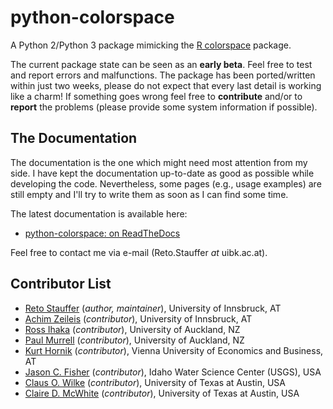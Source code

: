 python-colorspace
=================

A Python 2/Python 3 package mimicking the
[R colorspace](https://cran.r-project.org/package=colorspace) package.

The current package state can be seen as an **early beta**. Feel free to
test and report errors and malfunctions. The package has been ported/written
within just two weeks, please do not expect that every last detail is working
like a charm! If something goes wrong feel free to **contribute** and/or to
**report** the problems (please provide some system information if possible).

The Documentation
-----------------

The documentation is the one which might need most attention from my side.
I have kept the documentation up-to-date as good as possible while developing
the code. Nevertheless, some pages (e.g., usage examples) are still empty and
I'll try to write them as soon as I can find some time.

The latest documentation is available here:

* [python-colorspace: on ReadTheDocs](https://python-colorspace.readthedocs.io)

Feel free to contact me via e-mail (Reto.Stauffer _at_ uibk.ac.at).

Contributor List
----------------

* [Reto Stauffer](https://retostauffer.org) (_author, maintainer_), University of Innsbruck, AT
* [Achim Zeileis](https://eeecon.uibk.ac.at:~/zeileis) (_contributor_), University of Innsbruck, AT
* [Ross Ihaka](https://www.stat.auckland.ac.nz/~ihaka/) (_contributor_), University of Auckland, NZ
* [Paul Murrell](https://www.stat.auckland.ac.nz/~paul/) (_contributor_), University of Auckland, NZ
* [Kurt Hornik](http://statmath.wu.ac.at/~hornik/) (_contributor_), Vienna University of Economics and Business, AT
* [Jason C. Fisher](https://www.usgs.gov/staff-profiles/jason-c-fisher) (_contributor_), Idaho Water Science Center (USGS), USA
* [Claus O. Wilke](http://wilkelab.org/) (_contributor_), University of Texas at Austin, USA
* [Claire D. McWhite](http://clairemcwhite.github.io/) (_contributor_), University of Texas at Austin, USA




